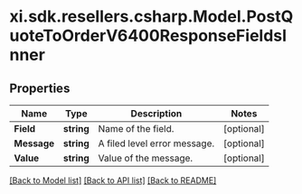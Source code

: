 # xi.sdk.resellers.csharp.Model.PostQuoteToOrderV6400ResponseFieldsInner

## Properties

Name | Type | Description | Notes
------------ | ------------- | ------------- | -------------
**Field** | **string** | Name of the field. | [optional] 
**Message** | **string** | A filed level error message. | [optional] 
**Value** | **string** | Value of the message. | [optional] 

[[Back to Model list]](../README.md#documentation-for-models) [[Back to API list]](../README.md#documentation-for-api-endpoints) [[Back to README]](../README.md)

